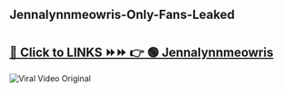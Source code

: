 
 ## Jennalynnmeowris-Only-Fans-Leaked

# <h2><a href="https://clipsfans.com/Jennalynnmeowris&ref=git">🔗 Click to LINKS ⏩⏩ 👉 🟢 Jennalynnmeowris </a></h2>

<a href="https://clipsfans.com/Jennalynnmeowris&ref=git" rel="nofollow" data-target="animated-image.originalLink"><img src="https://i.ibb.co.com/xMMVF88/686577567.gif" alt="Viral Video Original" style="max-width: 100%; display: inline-block;" data-target="animated-image.originalImage"></a>
